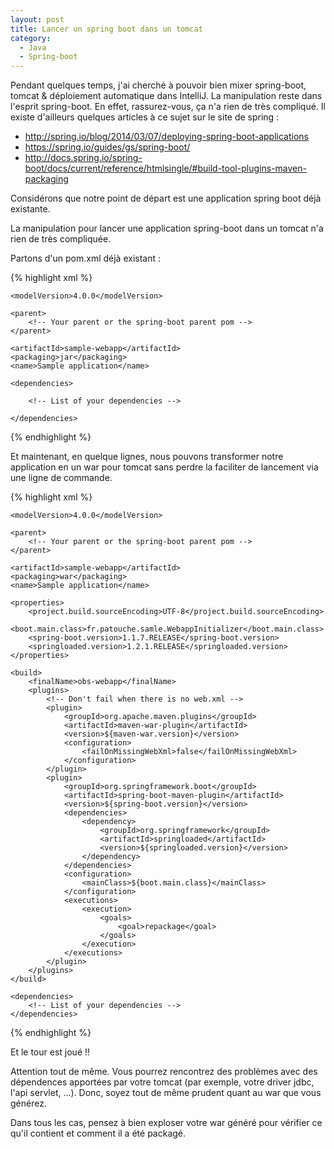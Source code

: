 ```yaml
---
layout: post
title: Lancer un spring boot dans un tomcat
category:
  - Java
  - Spring-boot
---
```


Pendant quelques temps, j'ai cherché à pouvoir bien mixer spring-boot, tomcat & déploiement automatique dans IntelliJ. La manipulation reste dans l'esprit spring-boot. En effet, rassurez-vous, ça n'a rien de très compliqué. Il existe d'ailleurs quelques articles à ce sujet sur le site de spring :

* http://spring.io/blog/2014/03/07/deploying-spring-boot-applications
* https://spring.io/guides/gs/spring-boot/
* http://docs.spring.io/spring-boot/docs/current/reference/htmlsingle/#build-tool-plugins-maven-packaging

Considérons que notre point de départ est une application spring boot déjà existante.

La manipulation pour lancer une application spring-boot dans un tomcat n'a rien de très compliquée.

Partons d'un pom.xml déjà existant :

{% highlight xml %}

<?xml version="1.0"?>
<project xmlns:xsi="http://www.w3.org/2001/XMLSchema-instance"
         xsi:schemaLocation="http://maven.apache.org/POM/4.0.0 http://maven.apache.org/xsd/maven-4.0.0.xsd"
         xmlns="http://maven.apache.org/POM/4.0.0">

    <modelVersion>4.0.0</modelVersion>

    <parent>
        <!-- Your parent or the spring-boot parent pom -->
    </parent>

    <artifactId>sample-webapp</artifactId>
    <packaging>jar</packaging>
    <name>Sample application</name>

    <dependencies>

        <!-- List of your dependencies -->

    </dependencies>

</project>

{% endhighlight %}

Et maintenant, en quelque lignes, nous pouvons transformer notre application en un war pour tomcat sans perdre la faciliter de lancement via une ligne de commande.

{% highlight xml %}

<?xml version="1.0"?>
<project xmlns:xsi="http://www.w3.org/2001/XMLSchema-instance"
         xsi:schemaLocation="http://maven.apache.org/POM/4.0.0 http://maven.apache.org/xsd/maven-4.0.0.xsd"
         xmlns="http://maven.apache.org/POM/4.0.0">

    <modelVersion>4.0.0</modelVersion>

    <parent>
        <!-- Your parent or the spring-boot parent pom -->
    </parent>

    <artifactId>sample-webapp</artifactId>
    <packaging>war</packaging>
    <name>Sample application</name>

    <properties>
        <project.build.sourceEncoding>UTF-8</project.build.sourceEncoding>
        <boot.main.class>fr.patouche.samle.WebappInitializer</boot.main.class>
        <spring-boot.version>1.1.7.RELEASE</spring-boot.version>
        <springloaded.version>1.2.1.RELEASE</springloaded.version>
    </properties>

    <build>
        <finalName>obs-webapp</finalName>
        <plugins>
            <!-- Don't fail when there is no web.xml -->
            <plugin>
                <groupId>org.apache.maven.plugins</groupId>
                <artifactId>maven-war-plugin</artifactId>
                <version>${maven-war.version}</version>
                <configuration>
                    <failOnMissingWebXml>false</failOnMissingWebXml>
                </configuration>
            </plugin>
            <plugin>
                <groupId>org.springframework.boot</groupId>
                <artifactId>spring-boot-maven-plugin</artifactId>
                <version>${spring-boot.version}</version>
                <dependencies>
                    <dependency>
                        <groupId>org.springframework</groupId>
                        <artifactId>springloaded</artifactId>
                        <version>${springloaded.version}</version>
                    </dependency>
                </dependencies>
                <configuration>
                    <mainClass>${boot.main.class}</mainClass>
                </configuration>
                <executions>
                    <execution>
                        <goals>
                            <goal>repackage</goal>
                        </goals>
                    </execution>
                </executions>
            </plugin>
        </plugins>
    </build>

    <dependencies>
        <!-- List of your dependencies -->
    </dependencies>

</project>

{% endhighlight %}

Et le tour est joué !!

Attention tout de même. Vous pourrez rencontrez des problèmes avec des dépendences apportées par votre tomcat (par exemple, votre driver jdbc, l'api servlet, ...). Donc, soyez tout de même prudent quant au war que vous générez.

Dans tous les cas, pensez à bien exploser votre war généré pour vérifier ce qu'il contient et comment il a été packagé.
